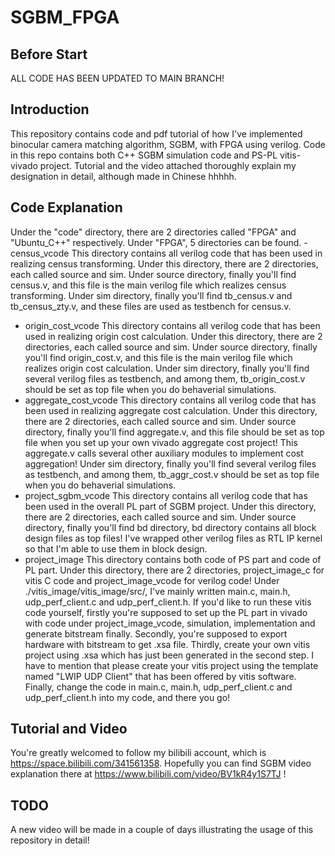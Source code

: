 # SGBM_FPGA
## Before Start
ALL CODE HAS BEEN UPDATED TO MAIN BRANCH!
## Introduction
This repository contains code and pdf tutorial of how I've implemented binocular camera matching algorithm, SGBM, with FPGA using verilog. Code in this repo contains both C++ SGBM simulation code and PS-PL vitis-vivado project. Tutorial and the video attached thoroughly explain my designation in detail, although made in Chinese hhhhh.
## Code Explanation
Under the "code" directory, there are 2 directories called "FPGA" and "Ubuntu_C++" respectively. Under "FPGA", 5 directories can be found.
-census_vcode
This directory contains all verilog code that has been used in realizing census transforming. Under this directory, there are 2 directories, each called source and sim. Under source directory, finally you'll find census.v, and this file is the main verilog file which realizes census transforming. Under sim directory, finally you'll find tb_census.v and tb_census_zty.v, and these files are used as testbench for census.v.
- origin_cost_vcode
This directory contains all verilog code that has been used in realizing origin cost calculation. Under this directory, there are 2 directories, each called source and sim. Under source directory, finally you'll find origin_cost.v, and this file is the main verilog file which realizes origin cost calculation. Under sim directory, finally you'll find several verilog files as testbench, and among them, tb_origin_cost.v should be set as top file when you do behaverial simulations.
- aggregate_cost_vcode
This directory contains all verilog code that has been used in realizing aggregate cost calculation. Under this directory, there are 2 directories, each called source and sim. Under source directory, finally you'll find aggregate.v, and this file should be set as top file when you set up your own vivado aggregate cost project! This aggregate.v calls several other auxiliary modules to implement cost aggregation! Under sim directory, finally you'll find several verilog files as testbench, and among them, tb_aggr_cost.v should be set as top file when you do behaverial simulations.
- project_sgbm_vcode
This directory contains all verilog code that has been used in the overall PL part of SGBM project. Under this directory, there are 2 directories, each called source and sim. Under source directory, finally you'll find bd directory, bd directory contains all block design files as top files! I've wrapped other verilog files as RTL IP kernel so that I'm able to use them in block design.
- project_image
This directory contains both code of PS part and code of PL part. Under this directory, there are 2 directories, project_image_c for vitis C code and project_image_vcode for verilog code! Under ./vitis_image/vitis_image/src/, I've mainly written main.c, main.h, udp_perf_client.c and udp_perf_client.h. If you'd like to run these vitis code yourself, firstly you're supposed to set up the PL part in vivado with code under project_image_vcode, simulation, implementation and generate bitstream finally. Secondly, you're supposed to export hardware with bitstream to get .xsa file. Thirdly, create your own vitis project using .xsa which has just been generated in the second step. I have to mention that please create your vitis project using the template named "LWIP UDP Client" that has been offered by vitis software. Finally, change the code in main.c, main.h, udp_perf_client.c and udp_perf_client.h into my code, and there you go!
## Tutorial and Video
You're greatly welcomed to follow my bilibili account, which is https://space.bilibili.com/341561358. Hopefully you can find SGBM video explanation there at https://www.bilibili.com/video/BV1kR4y1S7TJ !
## TODO
A new video will be made in a couple of days illustrating the usage of this repository in detail!
